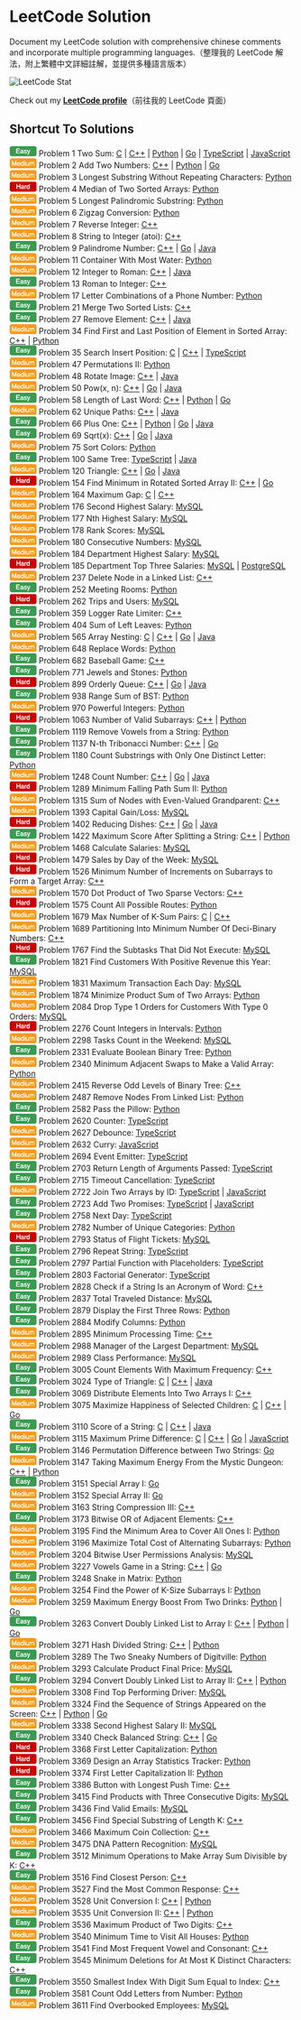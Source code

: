# LeetCode Solution

Document my LeetCode solution with comprehensive chinese comments and incorporate multiple programming languages.（整理我的 LeetCode 解法，附上繁體中文詳細註解，並提供多種語言版本）  

![LeetCode Stat](https://leetcard.jacoblin.cool/xiong1998)

Check out my **[LeetCode profile](https://leetcode.com/u/xiong1998/)**（前往我的 LeetCode 頁面）

## Shortcut To Solutions

![easy](./icon/easy.png) Problem 1 Two Sum: [C](./c/0001_TwoSum.c) | [C++](./c++/0001_TwoSum.cpp) | [Python](./python/0001_two_sum.py) | [Go](./go/0001_two_sum.go) | [TypeScript](./typescript/0001_TwoSum.ts) | [JavaScript](./javascript/0001_TwoSum.js)  
![medium](./icon/medium.png) Problem 2 Add Two Numbers: [C++](./c++/0002_AddTwoNumbers.cpp) | [Python](./python/0002_add_two_numbers.py) | [Go](./go/0002_add_two_numbers.go)  
![medium](./icon/medium.png) Problem 3 Longest Substring Without Repeating Characters: [Python](./python/0003_longest_substring_without_repeating_characters.py)  
![hard](./icon/hard.png) Problem 4 Median of Two Sorted Arrays: [Python](./python/0004_median_of_two_sorted_arrays.py)  
![medium](./icon/medium.png) Problem 5 Longest Palindromic Substring: [Python](./python/0005_longest_palindromic_substring.py)  
![medium](./icon/medium.png) Problem 6 Zigzag Conversion: [Python](./python/0006_zigzag_conversion.py)  
![medium](./icon/medium.png) Problem 7 Reverse Integer: [C++](./c++/0007_ReverseInteger.cpp)  
![medium](./icon/medium.png) Problem 8 String to Integer (atoi): [C++](./c++/0008_StringToIntegerAtoi.cpp)  
![easy](./icon/easy.png) Problem 9 Palindrome Number: [C++](./c++/0009_PalindromeNumber.cpp) | [Go](./go/0009_palindrome_number.go) | [Java](./java/0009_PalindromeNumber.java)  
![medium](./icon/medium.png) Problem 11 Container With Most Water: [Python](./python/0011_container_with_most_water.py)  
![medium](./icon/medium.png) Problem 12 Integer to Roman: [C++](./c++/0012_IntegerToRoman.cpp) | [Java](./java/0012_IntegerToRoman.java)  
![easy](./icon/easy.png) Problem 13 Roman to Integer: [C++](./c++/0013_RomanToInteger.cpp)  
![medium](./icon/medium.png) Problem 17 Letter Combinations of a Phone Number: [Python](./python/0017_letter_combinations_of_a_phone_number.py)  
![easy](./icon/easy.png) Problem 21 Merge Two Sorted Lists: [C++](./c++/0021_MergeTwoSortedLists.cpp)  
![easy](./icon/easy.png) Problem 27 Remove Element: [C++](./c++/0027_RemoveElement.cpp) | [Java](./java/0027_RemoveElement.java)  
![medium](./icon/medium.png) Problem 34 Find First and Last Position of Element in Sorted Array: [C++](./c++/0034_FindFirstAndLastPositionOfElementInSortedArray.cpp) | [Python](./python/0034_find_first_and_last_position_of_elementIn_sorted_array.py)  
![easy](./icon/easy.png) Problem 35 Search Insert Position: [C](./c/0035_SearchInsertPosition.c) | [C++](./c++/0035_SearchInsertPosition.cpp) | [TypeScript](./typescript/0035_SearchInsertPosition.ts)  
![medium](./icon/medium.png) Problem 47 Permutations II: [Python](./python/0047_permutations_ii.py)  
![medium](./icon/medium.png) Problem 48 Rotate Image: [C++](./c++/0048_RotateImage.cpp) | [Java](./java/0048_RotateImage.java)  
![medium](./icon/medium.png) Problem 50 Pow(x, n): [C++](./c++/0050_PowXN.cpp) | [Go](./go/0050_pow_x_n.go) | [Java](./java/0050_PowXN.java)  
![easy](./icon/easy.png) Problem 58 Length of Last Word: [C++](./c++/0058_LengthOfLastWord.cpp) | [Python](./python/0058_length_of_last_word.py) | [Go](./go/0058_length_of_last_word.go)  
![medium](./icon/medium.png) Problem 62 Unique Paths: [C++](./c++/0062_UniquePaths.cpp) | [Java](./java/0062_UniquePaths.java)  
![easy](./icon/easy.png) Problem 66 Plus One: [C++](./c++/0066_PlusOne.cpp) | [Python](./python/0066_plus_one.py) | [Go](./go/0066_plus_one.go) | [Java](./java/0066_PlusOne.java)  
![easy](./icon/easy.png) Problem 69 Sqrt(x): [C++](./c++/0069_SqrtX.cpp) | [Go](./go/0069_sqrt_x.go) | [Java](./java/0069_SqrtX.java)  
![medium](./icon/medium.png) Problem 75 Sort Colors: [Python](./python/0075_sort_colors.py)  
![easy](./icon/easy.png) Problem 100 Same Tree: [TypeScript](./typescript/0100_SameTree.ts) | [Java](./java/0100_SameTree.java)  
![medium](./icon/medium.png) Problem 120 Triangle: [C++](./c++/0120_Triangle.cpp) | [Go](./go/0120_triangle.go) | [Java](./java/0120_Triangle.java)  
![hard](./icon/hard.png) Problem 154 Find Minimum in Rotated Sorted Array II: [C++](./c++/0154_FindMinimumInRotatedSortedArrayII.cpp) | [Go](./go/0154_find_minimum_in_rotated_sorted_array_II.go)  
![medium](./icon/medium.png) Problem 164 Maximum Gap: [C](./c/0164_MaximumGap.c) | [C++](./c++/0164_MaximumGap.cpp)  
![medium](./icon/medium.png) Problem 176 Second Highest Salary: [MySQL](./mysql/0176_SecondHighestSalary.sql)  
![medium](./icon/medium.png) Problem 177 Nth Highest Salary: [MySQL](./mysql/0177_NthHighestSalary.sql)  
![medium](./icon/medium.png) Problem 178 Rank Scores: [MySQL](./mysql/0178_RankScores.sql)  
![medium](./icon/medium.png) Problem 180 Consecutive Numbers: [MySQL](./mysql/0180_ConsecutiveNumbers.sql)  
![medium](./icon/medium.png) Problem 184 Department Highest Salary: [MySQL](./mysql/0184_DepartmentHighestSalary.sql)  
![hard](./icon/hard.png) Problem 185 Department Top Three Salaries: [MySQL](./mysql/0185_DepartmentTopThreeSalaries.sql) | [PostgreSQL](./postgresql/0185_DepartmentTopThreeSalaries.sql)  
![medium](./icon/medium.png) Problem 237 Delete Node in a Linked List: [C++](./c++/0237_DeleteNodeInALinkedList.cpp)  
![easy](./icon/easy.png) Problem 252 Meeting Rooms: [Python](./python/0252_meeting_rooms.py)  
![hard](./icon/hard.png) Problem 262 Trips and Users: [MySQL](./mysql/0262_TripsAndUsers.sql)  
![easy](./icon/easy.png) Problem 359 Logger Rate Limiter: [C++](./c++/0359_LoggerRateLimiter.cpp)  
![easy](./icon/easy.png) Problem 404 Sum of Left Leaves: [Python](./python/0404_sum_of_left_leaves.py)  
![medium](./icon/medium.png) Problem 565 Array Nesting: [C](./c/0565_ArrayNesting.c) | [C++](./c++/0565_ArrayNesting.cpp) | [Go](./go/0565_array_nesting.go) | [Java](./java/0565_ArrayNesting.java)  
![medium](./icon/medium.png) Problem 648 Replace Words: [Python](./python/0648_replace_words.py)  
![easy](./icon/easy.png) Problem 682 Baseball Game: [C++](./c++/0682_BaseballGame.cpp)  
![easy](./icon/easy.png) Problem 771 Jewels and Stones: [Python](./python/0771_jewels_and_stones.py)  
![hard](./icon/hard.png) Problem 899 Orderly Queue: [C++](./c++/0899_OrderlyQueue.cpp) | [Go](./go/0899_orderly_queue.go) | [Java](./java/0899_OrderlyQueue.java)  
![easy](./icon/easy.png) Problem 938 Range Sum of BST: [Python](./python/0938_range_sum_of_bst.py)  
![medium](./icon/medium.png) Problem 970 Powerful Integers: [Python](./python/0970_powerful_integers.py)  
![hard](./icon/hard.png) Problem 1063 Number of Valid Subarrays: [C++](./c++/1063_NumberOfValidSubarrays.cpp) | [Python](./python/1063_number_of_valid_subarrays.py)  
![easy](./icon/easy.png) Problem 1119 Remove Vowels from a String: [Python](./python/1119_remove_vowels_from_a_string.py)  
![easy](./icon/easy.png) Problem 1137 N-th Tribonacci Number: [C++](./c++/1137_NthTribonacciNumber.cpp) | [Go](./go/1137_nth_tribonacci_number.go)  
![easy](./icon/easy.png) Problem 1180 Count Substrings with Only One Distinct Letter: [Python](./python/1180_count_substrings_with_only_one_distinct_letter.py)  
![medium](./icon/medium.png) Problem 1248 Count Number: [C++](./c++/1248_CountNumberOfNiceSubarrays.cpp) | [Go](./go/1248_count_number_of_nice_subarrays.go) | [Java](./java/1248_CountNumberOfNiceSubarrays.java)  
![hard](./icon/hard.png) Problem 1289 Minimum Falling Path Sum II: [Python](./python/1289_minimum_falling_path_sum_ii.py)  
![medium](./icon/medium.png) Problem 1315 Sum of Nodes with Even-Valued Grandparent: [C++](./c++/1315_SumOfNodesWithEvenValuedGrandparent.cpp)  
![medium](./icon/medium.png) Problem 1393 Capital Gain/Loss: [MySQL](./mysql/1393_CapitalGainLoss.sql)  
![hard](./icon/hard.png) Problem 1402 Reducing Dishes: [C++](./c++/1402_ReducingDishes.cpp) | [Go](./go/1402_reducing_dishes.go) | [Java](./java/1402_ReducingDishes.java)  
![easy](./icon/easy.png) Problem 1422 Maximum Score After Splitting a String: [C++](./c++/1422_MaximumScoreAfterSplittingAString.cpp) | [Python](./python/1422_maximum_score_after_splitting_a_string.py)  
![medium](./icon/medium.png) Problem 1468 Calculate Salaries: [MySQL](./mysql/1468_CalculateSalaries.sql)  
![hard](./icon/hard.png) Problem 1479 Sales by Day of the Week: [MySQL](./mysql/1479_SalesByDayOfTheWeek.sql)  
![hard](./icon/hard.png) Problem 1526 Minimum Number of Increments on Subarrays to Form a Target Array: [C++](./c++/1526_MinimumNumberOfIncrementsOnSubarraysToFormATargetArray.cpp)  
![medium](./icon/medium.png) Problem 1570 Dot Product of Two Sparse Vectors: [C++](./c++/1570_DotProductOfTwoSparseVectors.cpp)  
![hard](./icon/hard.png) Problem 1575 Count All Possible Routes: [Python](./python/1575_count_all_possible_routes.py)  
![medium](./icon/medium.png) Problem 1679 Max Number of K-Sum Pairs: [C](./c/1679_MaxNumberOfKSumPairs.c) | [C++](./c++/1679_MaxNumberOfKSumPairs.cpp)  
![medium](./icon/medium.png) Problem 1689 Partitioning Into Minimum Number Of Deci-Binary Numbers: [C++](./c++/1689_PartitioningIntoMinimumNumberOfDeciBinaryNumbers.cpp)  
![hard](./icon/hard.png) Problem 1767 Find the Subtasks That Did Not Execute: [MySQL](./mysql/1767_FindTheSubtasksThatDidNotExecute.sql)  
![easy](./icon/easy.png) Problem 1821 Find Customers With Positive Revenue this Year: [MySQL](./mysql/1821_FindCustomersWithPositiveRevenueThisYear.sql)  
![medium](./icon/medium.png) Problem 1831 Maximum Transaction Each Day: [MySQL](./mysql/1831_MaximumTransactionEachDay.sql)  
![medium](./icon/medium.png) Problem 1874 Minimize Product Sum of Two Arrays: [Python](./python/1874_minimize_product_sum_of_two_arrays.py)  
![medium](./icon/medium.png) Problem 2084 Drop Type 1 Orders for Customers With Type 0 Orders: [MySQL](./mysql/2084_DropType1OrdersForCustomersWithType0Orders.sql)  
![hard](./icon/hard.png) Problem 2276 Count Integers in Intervals: [Python](./python/2276_count_integers_in_intervals.py)  
![medium](./icon/medium.png) Problem 2298 Tasks Count in the Weekend: [MySQL](./mysql/2298_TasksCountInTheWeekend.sql)  
![easy](./icon/easy.png) Problem 2331 Evaluate Boolean Binary Tree: [Python](./python/2331_evaluate_boolean_binary_tree.py)  
![medium](./icon/medium.png) Problem 2340 Minimum Adjacent Swaps to Make a Valid Array: [Python](./python/2340_minimum_adjacent_swaps_to_make_a_valid_array.py)  
![medium](./icon/medium.png) Problem 2415 Reverse Odd Levels of Binary Tree: [C++](./c++/2415_ReverseOddLevelsOfBinaryTree.cpp)  
![medium](./icon/medium.png) Problem 2487 Remove Nodes From Linked List: [Python](./python/2487_remove_nodes_from_linked_list.py)  
![easy](./icon/easy.png) Problem 2582 Pass the Pillow: [Python](./python/2582_pass_the_pillow.py)  
![easy](./icon/easy.png) Problem 2620 Counter: [TypeScript](./typescript/2620_Counter.ts)  
![medium](./icon/medium.png) Problem 2627 Debounce: [TypeScript](./typescript/2627_Debounce.ts)  
![medium](./icon/medium.png) Problem 2632 Curry: [JavaScript](./javascript/2632_Curry.js)  
![medium](./icon/medium.png) Problem 2694 Event Emitter: [TypeScript](./typescript/2694_EventEmitter.ts)  
![easy](./icon/easy.png) Problem 2703 Return Length of Arguments Passed: [TypeScript](./typescript/2703_ReturnLengthOfArgumentsPassed.ts)  
![easy](./icon/easy.png) Problem 2715 Timeout Cancellation: [TypeScript](./typescript/2715_TimeoutCancellation.ts)  
![medium](./icon/medium.png) Problem 2722 Join Two Arrays by ID: [TypeScript](./typescript/2722_JoinTwoArraysByID.ts) | [JavaScript](./javascript/2722_JoinTwoArraysByID.js)  
![easy](./icon/easy.png) Problem 2723 Add Two Promises: [TypeScript](./typescript/2723_AddTwoPromises.ts) | [JavaScript](./javascript/2723_AddTwoPromises.js)  
![easy](./icon/easy.png) Problem 2758 Next Day: [TypeScript](./typescript/2758_NextDay.ts)  
![medium](./icon/medium.png) Problem 2782 Number of Unique Categories: [Python](./python/2782_number_of_unique_categories.py)  
![hard](./icon/hard.png) Problem 2793 Status of Flight Tickets: [MySQL](./mysql/2793_StatusOfFlightTickets.sql)  
![easy](./icon/easy.png) Problem 2796 Repeat String: [TypeScript](./typescript/2796_RepeatString.ts)  
![easy](./icon/easy.png) Problem 2797 Partial Function with Placeholders: [TypeScript](./typescript/2797_PartialFunctionWithPlaceholders.ts)  
![easy](./icon/easy.png) Problem 2803 Factorial Generator: [TypeScript](./typescript/2803_FactorialGenerator.ts)  
![easy](./icon/easy.png) Problem 2828 Check if a String Is an Acronym of Word: [C++](./c++/2828_CheckIfAStringIsAnAcronymOfWords.cpp)  
![easy](./icon/easy.png) Problem 2837 Total Traveled Distance: [MySQL](./mysql/2837_TotalTraveledDistance.sql)  
![easy](./icon/easy.png) Problem 2879 Display the First Three Rows: [Python](./python/2879_display_the_first_three_rows.py)  
![easy](./icon/easy.png) Problem 2884 Modify Columns: [Python](./python/2884_modify_columns.py)  
![medium](./icon/medium.png) Problem 2895 Minimum Processing Time: [C++](./c++/2895_MinimumProcessingTime.cpp)  
![medium](./icon/medium.png) Problem 2988 Manager of the Largest Department: [MySQL](./mysql/2988_ManagerOfTheLargestDepartment.sql)  
![medium](./icon/medium.png) Problem 2989 Class Performance: [MySQL](./mysql/2989_ClassPerformance.sql)  
![easy](./icon/easy.png) Problem 3005 Count Elements With Maximum Frequency: [C++](./c++/3005_CountElementsWithMaximumFrequency.cpp)  
![easy](./icon/easy.png) Problem 3024 Type of Triangle: [C](./c/3024_TypeOfTriangle.c) | [C++](./c++/3024_TypeOfTriangle.cpp) | [Java](./java/3024_TypeOfTriangle.java)  
![easy](./icon/easy.png) Problem 3069 Distribute Elements Into Two Arrays I: [C++](./c++/3069_DistributeElementsIntoTwoArraysI.cpp)  
![medium](./icon/medium.png) Problem 3075 Maximize Happiness of Selected Children: [C](./c/3075_MaximizeHappinessOfSelectedChildren.c) | [C++](./c++/3075_MaximizeHappinessOfSelectedChildren.cpp) | [Go](./go/3075_maximize_happiness_of_selected_children.go)  
![easy](./icon/easy.png) Problem 3110 Score of a String: [C](./c/3110_ScoreOfAString.c) | [C++](./c++/3110_ScoreOfAString.cpp) | [Java](./java/3110_ScoreOfAString.java)  
![medium](./icon/medium.png) Problem 3115 Maximum Prime Difference: [C](./c/3115_MaximumPrimeDifference.c) | [C++](./c++/3115_MaximumPrimeDifference.cpp) | [Go](./go/3115_maximum_prime_difference.go) | [JavaScript](./javascript/3115_MaximumPrimeDifference.js)  
![easy](./icon/easy.png) Problem 3146 Permutation Difference between Two Strings: [Go](./go/3146_permutation_difference_between_two_strings.go)  
![medium](./icon/medium.png) Problem 3147 Taking Maximum Energy From the Mystic Dungeon: [C++](./c++/3147_TakingMaximumEnergyFromTheMysticDungeon.cpp) | [Python](./python/3147_taking_maximum_energy_from_the_mystic_dungeon.py)  
![easy](./icon/easy.png) Problem 3151 Special Array I: [Go](./go/3151_special_array_I.go)  
![medium](./icon/medium.png) Problem 3152 Special Array II: [Go](./go/3152_special_array_II.go)  
![medium](./icon/medium.png) Problem 3163 String Compression III: [C++](./c++/3163_StringCompressionIII.cpp)  
![easy](./icon/easy.png) Problem 3173 Bitwise OR of Adjacent Elements: [C++](./c++/3173_BitwiseOrOfAdjacentElements.cpp)  
![medium](./icon/medium.png) Problem 3195 Find the Minimum Area to Cover All Ones I: [Python](./python/3195_fnd_the_minimum_area_to_cover_all_ones_i.py)  
![medium](./icon/medium.png) Problem 3196 Maximize Total Cost of Alternating Subarrays: [Python](./python/3196_maximize_total_cost_of_alternating_subarrays.py)  
![medium](./icon/medium.png) Problem 3204 Bitwise User Permissions Analysis: [MySQL](./mysql/3204_BitwiseUserPermissionsAnalysis.sql)  
![medium](./icon/medium.png) Problem 3227 Vowels Game in a String: [C++](./c++/3227_VowelsGameInAString.cpp) | [Go](./go/3227_vowels_game_in_a_string.go)  
![easy](./icon/easy.png) Problem 3248 Snake in Matrix: [Python](./python/3248_snake_in_matrix.py)  
![medium](./icon/medium.png) Problem 3254 Find the Power of K-Size Subarrays I: [Python](./python/3254_find_the_power_of_k-size_subarrays_i.py)  
![medium](./icon/medium.png) Problem 3259 Maximum Energy Boost From Two Drinks: [Python](./python/3259_maximum_energy_boost_from_two_drinks.py) | [Go](./go/3259_maximum_energy_boost_from_two_drinks.go)  
![easy](./icon/easy.png) Problem 3263 Convert Doubly Linked List to Array I: [C++](./c++/3263_ConvertDoublyLinkedListToArrayI.cpp) | [Python](./python/3263_convert_doubly_linked_list_to_array_i.py) | [Go](./go/3263_convert_doubly_linked_list_to_array_i.go)  
![medium](./icon/medium.png) Problem 3271 Hash Divided String: [C++](./c++/3271_HashDividedString.cpp) | [Python](./python/3271_hash_divided_string.py)  
![easy](./icon/easy.png) Problem 3289 The Two Sneaky Numbers of Digitville: [Python](./python/3289_the_two_sneaky_numbers_of_digitville.py)  
![medium](./icon/medium.png) Problem 3293 Calculate Product Final Price: [MySQL](./mysql/3293_CalculateProductFinalPrice.sql)  
![easy](./icon/easy.png) Problem 3294 Convert Doubly Linked List to Array II: [C++](./c++/3294_ConvertDoublyLinkedListToArrayII.cpp) | [Python](./python/3294_convert_doubly_linked_list_to_array_ii.py)  
![medium](./icon/medium.png) Problem 3308 Find Top Performing Driver: [MySQL](./mysql/3308_FindTopPerformingDriver.sql)  
![medium](./icon/medium.png) Problem 3324 Find the Sequence of Strings Appeared on the Screen: [C++](./c++/3324_FindTheSequenceOfStringsAppearedOnTheScreen.cpp) | [Python](./python/3324_find_the_sequence_of_strings_appeared_on_the_screen.py) | [Go](./go/3324_find_the_sequence_of_strings_appeared_on_the_screen.go)  
![medium](./icon/medium.png) Problem 3338 Second Highest Salary II: [MySQL](./mysql/3338_SecondHighestSalaryII.sql)  
![easy](./icon/easy.png) Problem 3340 Check Balanced String: [C++](./c++/3340_CheckBalancedString.cpp) | [Go](./go/3340_check_balanced_string.go)  
![hard](./icon/hard.png) Problem 3368 First Letter Capitalization: [Python](./python/3368_first_letter_capitalization.py)  
![hard](./icon/hard.png) Problem 3369 Design an Array Statistics Tracker: [Python](./python/3369_design_an_array_statistics_tracker.py)  
![hard](./icon/hard.png) Problem 3374 First Letter Capitalization II: [Python](./python/3374_first_letter_capitalization_ii.py)  
![easy](./icon/easy.png) Problem 3386 Button with Longest Push Time: [C++](./c++/3386_ButtonWithLongestPushTime.cpp)  
![easy](./icon/easy.png) Problem 3415 Find Products with Three Consecutive Digits: [MySQL](./mysql/3415_FindProductsWithThreeConsecutiveDigits.sql)  
![easy](./icon/easy.png) Problem 3436 Find Valid Emails: [MySQL](./mysql/3436_FindValidEmails.sql)  
![easy](./icon/easy.png) Problem 3456 Find Special Substring of Length K: [C++](./c++/3456_FindSpecialSubstringOfLengthK.cpp)  
![medium](./icon/medium.png) Problem 3466 Maximum Coin Collection: [C++](./c++/3466_MaximumCoinCollection.cpp)  
![medium](./icon/medium.png) Problem 3475 DNA Pattern Recognition: [MySQL](./mysql/3475_DNAPatternRecognition.sql)  
![easy](./icon/easy.png) Problem 3512 Minimum Operations to Make Array Sum Divisible by K: [C++](./c++/3512_MinimumOperationsToMakeArraySumDivisibleByK.cpp)  
![easy](./icon/easy.png) Problem 3516 Find Closest Person: [C++](./c++/3516_FindClosestPerson.cpp)  
![medium](./icon/medium.png) Problem 3527 Find the Most Common Response: [C++](./c++/3527_FindTheMostCommonResponse.cpp)  
![medium](./icon/medium.png) Problem 3528 Unit Conversion I: [C++](./c++/3528_UnitConversionI.cpp) | [Python](./python/3528_unit_conversion_i.py)  
![medium](./icon/medium.png) Problem 3535 Unit Conversion II: [C++](./c++/3535_UnitConversionII.cpp) | [Python](./python/3535_unit_conversion_ii.py)  
![easy](./icon/easy.png) Problem 3536 Maximum Product of Two Digits: [C++](./c++/3536_MaximumProductOfTwoDigits.cpp)  
![medium](./icon/medium.png) Problem 3540 Minimum Time to Visit All Houses: [Python](./python/3540_minimum_time_to_visit_all_houses.py)  
![easy](./icon/easy.png) Problem 3541 Find Most Frequent Vowel and Consonant: [C++](./c++/3541_FindMostFrequentVowelAndConsonant.cpp)  
![easy](./icon/easy.png) Problem 3545 Minimum Deletions for At Most K Distinct Characters: [C++](./c++/3545_MinimumDeletionsForAtMostKDistinctCharacters.cpp)  
![easy](./icon/easy.png) Problem 3550 Smallest Index With Digit Sum Equal to Index: [C++](./c++/3550_SmallestIndexWithDigitSumEqualToIndex.cpp)  
![easy](./icon/easy.png) Problem 3581 Count Odd Letters from Number: [Python](./python/3581_count_odd_letters_from_number.py)  
![medium](./icon/medium.png) Problem 3611 Find Overbooked Employees: [MySQL](./mysql/3611_FindOverbookedEmployees.sql)  